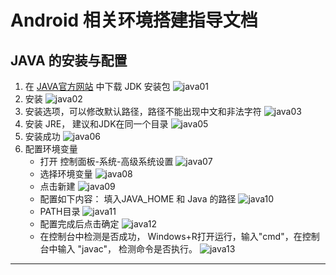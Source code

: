 # Android 相关环境搭建指导文档

## JAVA 的安装与配置

1. 在 [JAVA官方网站](http://www.oracle.com/technetwork/cn/java/javase/downloads/index.html) 中下载 JDK 安装包 ![java01](pics\\java\\java01.png)
2. 安装
    ![java02](pics\\java\\java02.png)
3. 安装选项，可以修改默认路径，路径不能出现中文和非法字符
    ![java03](pics\\java\\java03.png)
4. 安装 JRE， 建议和JDK在同一个目录
    ![java05](pics\\java\\java05.png)
5. 安装成功
    ![java06](pics\\java\\java06.png)
6. 配置环境变量
   - 打开 控制面板-系统-高级系统设置 ![java07](pics\java\java07.png)
   - 选择环境变量
      ![java08](pics\java\java08.png)
   - 点击新建
      ![java09](pics\java\java09.png)
   - 配置如下内容：
     填入JAVA_HOME 和 Java 的路径
      ![java10](pics\java\java10.png)
   - PATH目录
      ![java11](pics\java\java11.png)
   - 配置完成后点击确定
      ![java12](pics\java\java12.png)
   - 在控制台中检测是否成功， Windows+R打开运行，输入"cmd"，在控制台中输入 "javac"， 检测命令是否执行。
     ![java13](pics\java\java13.png)

---


